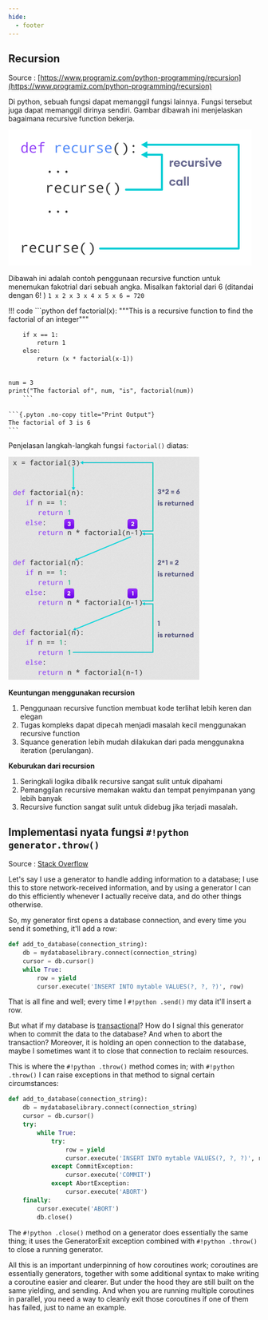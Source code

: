 ```yaml
---
hide:
  - footer
---
```

## Recursion
Source : [https://www.programiz.com/python-programming/recursion](https://www.programiz.com/python-programming/recursion)

Di python, sebuah fungsi dapat memanggil fungsi lainnya. Fungsi tersebut juga dapat memanggil dirinya sendiri. Gambar dibawah ini menjelaskan bagaimana recursive function bekerja.

![konsep recursive function](aset/an.%20konsep%20recursive.png)

Dibawah ini adalah contoh penggunaan recursive function untuk menemukan fakotrial dari sebuah angka. Misalkan faktorial dari 6 (ditandai dengan $6!$ ) `1 x 2 x 3 x 4 x 5 x 6 = 720`

!!! code
    ```python
    def factorial(x):
        """This is a recursive function
        to find the factorial of an integer"""

        if x == 1:
            return 1
        else:
            return (x * factorial(x-1))


    num = 3
    print("The factorial of", num, "is", factorial(num))
        ```

    ```{.pyton .no-copy title="Print Output"}
    The factorial of 3 is 6
    ```

Penjelasan langkah-langkah fungsi `factorial()` diatas:

![Step by Step recursive](aset/an.%20python-factorial-function.png)

**Keuntungan menggunakan recursion**

1.  Penggunaan recursive function membuat kode terlihat lebih keren dan elegan
2.  Tugas kompleks dapat dipecah menjadi masalah kecil menggunakan recursive function
3.  Squance generation lebih mudah dilakukan dari pada menggunakna iteration (perulangan).

**Keburukan dari recursion**

1.  Seringkali logika dibalik recursive sangat sulit untuk dipahami
2.  Pemanggilan recursive memakan waktu dan tempat penyimpanan yang lebih banyak
3.  Recursive function sangat sulit untuk didebug jika terjadi masalah.


## Implementasi nyata fungsi `#!python generator.throw()`
Source : [Stack Overflow](https://stackoverflow.com/a/11487070/11021522)

Let's say I use a generator to handle adding information to a database; I use this to store network-received information, and by using a generator I can do this efficiently whenever I actually receive data, and do other things otherwise.

So, my generator first opens a database connection, and every time you send it something, it'll add a row:

```python
def add_to_database(connection_string):
    db = mydatabaselibrary.connect(connection_string)
    cursor = db.cursor()
    while True:
        row = yield
        cursor.execute('INSERT INTO mytable VALUES(?, ?, ?)', row)
```

That is all fine and well; every time I `#!python .send()` my data it'll insert a row.

But what if my database is [transactional](../../Technology/Catatan%20MySql/07.%20Modifiying%20data%20and%20Tabel%20Structure.md#using-transactions-to-save-or-revert-changes)? How do I signal this generator when to commit the data to the database? And when to abort the transaction? Moreover, it is holding an open connection to the database, maybe I sometimes want it to close that connection to reclaim resources.

This is where the `#!python .throw()` method comes in; with `#!python .throw()` I can raise exceptions in that method to signal certain circumstances:

```python
def add_to_database(connection_string):
    db = mydatabaselibrary.connect(connection_string)
    cursor = db.cursor()
    try:
        while True:
            try:
                row = yield
                cursor.execute('INSERT INTO mytable VALUES(?, ?, ?)', row)
            except CommitException:
                cursor.execute('COMMIT')
            except AbortException:
                cursor.execute('ABORT')
    finally:
        cursor.execute('ABORT')
        db.close()
```

The `#!python .close()` method on a generator does essentially the same thing; it uses the GeneratorExit exception combined with `#!python .throw()` to close a running generator.

All this is an important underpinning of how coroutines work; coroutines are essentially generators, together with some additional syntax to make writing a coroutine easier and clearer. But under the hood they are still built on the same yielding, and sending. And when you are running multiple coroutines in parallel, you need a way to cleanly exit those coroutines if one of them has failed, just to name an example.
